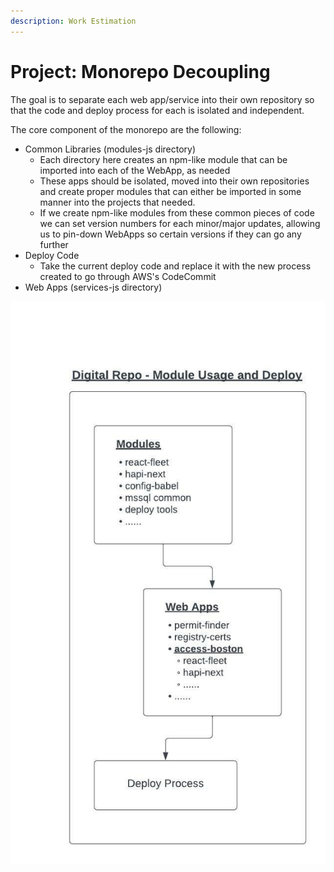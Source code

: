 ```yaml
---
description: Work Estimation
---
```


# Project: Monorepo Decoupling

The goal is to separate each web app/service into their own repository so that the code and deploy process for each is isolated and independent.&#x20;



The core component of the monorepo are the following:

* Common Libraries (modules-js directory)
  * Each directory here creates an npm-like module that can be imported into each of the WebApp, as needed
  * These apps should be isolated, moved into their own repositories and create proper modules that can either be imported in some manner into the projects that needed.
  * If we create npm-like modules from these common pieces of code we can set version numbers for each minor/major updates, allowing us to pin-down WebApps so certain versions if they can go any further
* Deploy Code
  * Take the current deploy code and replace it with the new process created to go through AWS's CodeCommit
* Web Apps (services-js directory)



![](<../../../../.gitbook/assets/COB - MonoRepo Decoupling.jpeg>)



